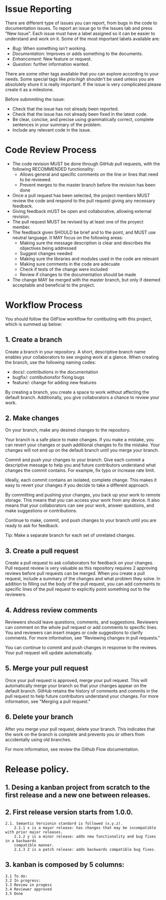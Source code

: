 # Issue Reporting

There are different type of issues you can report, from bugs in the code to documentation issues. 
To report an issue go to the  Issues tab and press "New Issue". 
Each issue must have a label assigned so it can be easier to understand and work on it. Some of the most important labels available are:
- _Bug_: When something isn't working.
- _Documentation_: Improves or adds something to the documents.
- _Enhancement_: New feature or request.
- _Question_: further information wanted.

There are some other tags available that you can explore according to your needs. Some special tags like _prio:high_ shouldn't be used unless you are absolutely shure it is really important.
If the issue is very complicated please create it as a milestone. 

Before submmiting the issue:
- Check that the issue has not already been reported.
- Check that the issue has not already been fixed in the latest code.
- Be clear, concise, and precise using grammatically correct, complete sentences in your summary of the problem.
- Include any relevant code in the issue.

# Code Review Process

- The code revision MUST be done through GitHub pull requests, with the following RECOMMENDED functionality:
     - Allows general and specific comments on the line or lines that need to be reviewed.
     - Prevent merges to the master branch before the revision has been done
- Once a pull request has been selected, the project members MUST review the code and respond to the pull request giving any necessary feedback.
- Giving feedback mUST be open and collaborative, allowing external revision.
- The pull request MUST be revised by at least one of the proyect member.
- The feedback given SHOULD be brief and to the point, and MUST use neutral language. It MAY focus on the following areas:
     - Making sure the message description is clear and describes the objectives being addressed
     - Suggest changes needed 
     - Making sure the libraries and modules used in the code are relevant
     - Making sure comments in the code are adecuate
     - Check if tests of the change were included
     - Review if changes to the documentation should be made
- The change MAY be merged with the master branch, but only if deemed acceptable and beneficial to the project.

# Workflow Process
You should follow the GitFlow workflow for contibuting with this project, which is summed up below:

## 1. Create a branch
Create a branch in your repository. A short, descriptive branch name enables your collaborators to see ongoing work at a glance. When creating the branch, use the following naming codes:

- docs/: contributions in the documentation
- bugfix/: contibutionsfor fixing bugs
- feature/: change for adding new features

By creating a branch, you create a space to work without affecting the default branch. Additionally, you give collaborators a chance to review your work.

## 2. Make changes

On your branch, make any desired changes to the repository. 

Your branch is a safe place to make changes. If you make a mistake, you can revert your changes or push additional changes to fix the mistake. Your changes will not end up on the default branch until you merge your branch.

Commit and push your changes to your branch. Give each commit a descriptive message to help you and future contributors understand what changes the commit contains. For example, fix typo or increase rate limit.

Ideally, each commit contains an isolated, complete change. This makes it easy to revert your changes if you decide to take a different approach. 

By committing and pushing your changes, you back up your work to remote storage. This means that you can access your work from any device. It also means that your collaborators can see your work, answer questions, and make suggestions or contributions.

Continue to make, commit, and push changes to your branch until you are ready to ask for feedback.

Tip: Make a separate branch for each set of unrelated changes. 

## 3. Create a pull request

Create a pull request to ask collaborators for feedback on your changes. Pull request review is very valuable as this repository requires 2 approving reviews before pull requests can be merged. When you create a pull request, include a summary of the changes and what problem they solve. In addition to filling out the body of the pull request, you can add comments to specific lines of the pull request to explicitly point something out to the reviewers.

## 4. Address review comments

Reviewers should leave questions, comments, and suggestions. Reviewers can comment on the whole pull request or add comments to specific lines. You and reviewers can insert images or code suggestions to clarify comments. For more information, see "Reviewing changes in pull requests."

You can continue to commit and push changes in response to the reviews. Your pull request will update automatically.

## 5. Merge your pull request

Once your pull request is approved, merge your pull request. This will automatically merge your branch so that your changes appear on the default branch. GitHub retains the history of comments and commits in the pull request to help future contributors understand your changes. For more information, see "Merging a pull request."


## 6. Delete your branch

After you merge your pull request, delete your branch. This indicates that the work on the branch is complete and prevents you or others from accidentally using old branches. 

For more information, see review the Github Flow documentation.

# Release policy.

## 1. Desing a kanban project from scratch to the first release and a new one between releases.

## 2. First release version starts from 1.0.0.
	2.1. Semantic Versionin standard is followed (x.y.z).
		2.1.1 x is a mayor release: has changes that may be incompatible with prior major releases.
		2.1.2 y is a minor release: adds new functionality and bug fixes in a backwards
		compatible manner.
		2.1.3 Z is a patch release: adds backwards compatible bug fixes.

## 3. kanban is composed by 5 columns:
	3.1 To do:
	3.2 In progress:
	3.3 Review in progess
	3.4 Reviewer approved
	3.5 Done